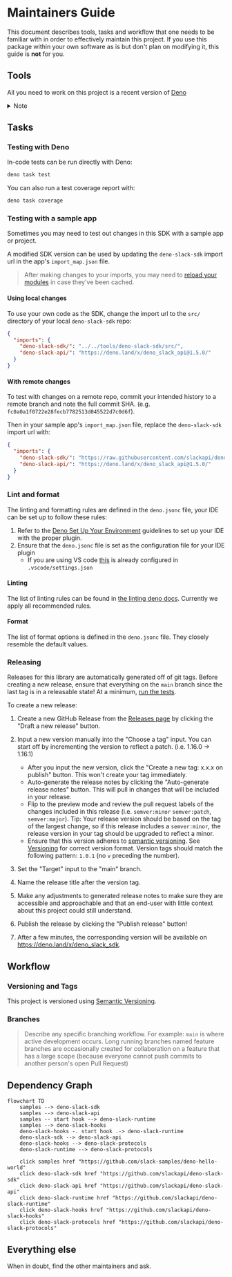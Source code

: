 # Maintainers Guide

This document describes tools, tasks and workflow that one needs to be familiar with in order to effectively maintain
this project. If you use this package within your own software as is but don't plan on modifying it, this guide is
**not** for you.

## Tools

All you need to work on this project is a recent version of [Deno](https://deno.land/)

<details>
  <summary>Note</summary>

* You can set up shell completion by following the [Shell Completion](https://deno.land/manual/getting_started/setup_your_environment#shell-completions) guidelines.

</details>

## Tasks

### Testing with Deno

In-code tests can be run directly with Deno:

  ```zsh
  deno task test
  ```

You can also run a test coverage report with:

  ```zsh
  deno task coverage
  ```

### Testing with a sample app

Sometimes you may need to test out changes in this SDK with a sample app or project.

A modified SDK version can be used by updating the `deno-slack-sdk` import url in the app's `import_map.json` file.

> After making changes to your imports, you may need to [reload your modules](https://deno.land/manual@v1.29.1/basics/modules/reloading_modules) in case they've been cached.

#### Using local changes

To use your own code as the SDK, change the import url to the `src/` directory of your local `deno-slack-sdk` repo:

```json
{
  "imports": {
    "deno-slack-sdk/": "../../tools/deno-slack-sdk/src/",
    "deno-slack-api/": "https://deno.land/x/deno_slack_api@1.5.0/"
  }
}
```

#### With remote changes

To test with changes on a remote repo, commit your intended history to a remote branch and note the full commit SHA. (e.g. `fc0a0a1f0722e28fecb7782513d045522d7c0d6f`).

Then in your sample app's `import_map.json` file, replace the `deno-slack-sdk` import url with:

```json
{
  "imports": {
    "deno-slack-sdk/": "https://raw.githubusercontent.com/slackapi/deno-slack-sdk/<commit-SHA-goes-here>/src/",
    "deno-slack-api/": "https://deno.land/x/deno_slack_api@1.5.0/"
  }
}
```

### Lint and format

The linting and formatting rules are defined in the `deno.jsonc` file, your IDE can be set up to follow these rules:

1. Refer to the [Deno Set Up Your Environment](https://deno.land/manual/getting_started/setup_your_environment) guidelines to set up your IDE with the proper plugin.
2. Ensure that the `deno.jsonc` file is set as the configuration file for your IDE plugin
   * If you are using VS code [this](https://deno.land/manual/references/vscode_deno#using-a-configuration-file) is already configured in `.vscode/settings.json`

#### Linting

The list of linting rules can be found in [the linting deno docs](https://lint.deno.land/).
Currently we apply all recommended rules.

#### Format

The list of format options is defined in the `deno.jsonc` file. They closely resemble the default values.

### Releasing

Releases for this library are automatically generated off of git tags. Before creating a new release, ensure that everything on the `main` branch since the last tag is in a releasable state! At a minimum, [run the tests](#testing).

To create a new release:

1. Create a new GitHub Release from the [Releases page](https://github.com/slackapi/deno-slack-sdk/releases) by clicking the "Draft a new release" button.
2. Input a new version manually into the "Choose a tag" input. You can start off by incrementing the version to reflect a patch. (i.e. 1.16.0 -> 1.16.1)

     * After you input the new version, click the "Create a new tag: x.x.x on publish" button. This won't create your tag immediately.
     * Auto-generate the release notes by clicking the "Auto-generate release notes" button. This will pull in changes that will be included in your release.
     * Flip to the preview mode and review the pull request labels of the changes included in this release (i.e. `semver:minor` `semver:patch`, `semver:major`). Tip: Your release version should be based on the tag of the largest change, so if this release includes a `semver:minor`, the release version in your tag should be upgraded to reflect a minor.
     * Ensure that this version adheres to [semantic versioning][semver]. See [Versioning](#versioning-and-tags) for correct version format. Version tags should match the following pattern: `1.0.1` (no `v` preceding the number).

3. Set the "Target" input to the "main" branch.
4. Name the release title after the version tag.
5. Make any adjustments to generated release notes to make sure they are accessible and approachable and that an end-user with little context about this project could still understand.
6. Publish the release by clicking the "Publish release" button!
7. After a few minutes, the corresponding version will be available on https://deno.land/x/deno_slack_sdk.

## Workflow

### Versioning and Tags

This project is versioned using [Semantic Versioning][semver].

### Branches

> Describe any specific branching workflow. For example:
> `main` is where active development occurs.
> Long running branches named feature branches are occasionally created for collaboration on a feature that has a large scope (because everyone cannot push commits to another person's open Pull Request)

<!--
### Issue Management

Labels are used to run issues through an organized workflow. Here are the basic definitions:

*  `bug`: A confirmed bug report. A bug is considered confirmed when reproduction steps have been
   documented and the issue has been reproduced.
*  `enhancement`: A feature request for something this package might not already do.
*  `docs`: An issue that is purely about documentation work.
*  `tests`: An issue that is purely about testing work.
*  `needs feedback`: An issue that may have claimed to be a bug but was not reproducible, or was otherwise missing some information.
*  `discussion`: An issue that is purely meant to hold a discussion. Typically the maintainers are looking for feedback in this issues.
*  `question`: An issue that is like a support request because the user's usage was not correct.
*  `semver:major|minor|patch`: Metadata about how resolving this issue would affect the version number.
*  `security`: An issue that has special consideration for security reasons.
*  `good first contribution`: An issue that has a well-defined relatively-small scope, with clear expectations. It helps when the testing approach is also known.
*  `duplicate`: An issue that is functionally the same as another issue. Apply this only if you've linked the other issue by number.


**Triage** is the process of taking new issues that aren't yet "seen" and marking them with a basic
level of information with labels. An issue should have **one** of the following labels applied:
`bug`, `enhancement`, `question`, `needs feedback`, `docs`, `tests`, or `discussion`.

Issues are closed when a resolution has been reached. If for any reason a closed issue seems
relevant once again, reopening is great and better than creating a duplicate issue.
-->

## Dependency Graph
<!-- https://mermaid.js.org/syntax/flowchart.html -->
```mermaid
flowchart TD
    samples --> deno-slack-sdk
    samples --> deno-slack-api
    samples -- start hook --> deno-slack-runtime
    samples --> deno-slack-hooks
    deno-slack-hooks -. start hook .-> deno-slack-runtime
    deno-slack-sdk --> deno-slack-api
    deno-slack-hooks --> deno-slack-protocols
    deno-slack-runtime --> deno-slack-protocols

    click samples href "https://github.com/slack-samples/deno-hello-world"
    click deno-slack-sdk href "https://github.com/slackapi/deno-slack-sdk"
    click deno-slack-api href "https://github.com/slackapi/deno-slack-api"
    click deno-slack-runtime href "https://github.com/slackapi/deno-slack-runtime"
    click deno-slack-hooks href "https://github.com/slackapi/deno-slack-hooks"
    click deno-slack-protocols href "https://github.com/slackapi/deno-slack-protocols"
```

## Everything else

When in doubt, find the other maintainers and ask.

[semver]: http://semver.org/
